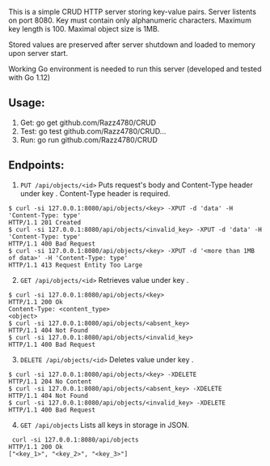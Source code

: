 This is a simple CRUD HTTP server storing key-value pairs.
Server listents on port 8080.
Key must contain only alphanumeric characters. Maximum key length is 100.
Maximal object size is 1MB.

Stored values are preserved after server shutdown and loaded to memory upon server start.

Working Go environment is needed to run this server (developed and tested with Go 1.12)

## Usage:
1. Get: go get github.com/Razz4780/CRUD
2. Test: go test github.com/Razz4780/CRUD...
3. Run: go run github.com/Razz4780/CRUD

## Endpoints:

1. ```PUT /api/objects/<id>```
Puts request's body and Content-Type header under key <id>.
Content-Type header is required.
```
$ curl -si 127.0.0.1:8080/api/objects/<key> -XPUT -d 'data' -H 'Content-Type: type'
HTTP/1.1 201 Created
$ curl -si 127.0.0.1:8080/api/objects/<invalid_key> -XPUT -d 'data' -H 'Content-Type: type'
HTTP/1.1 400 Bad Request
$ curl -si 127.0.0.1:8080/api/objects/<key> -XPUT -d '<more than 1MB of data>' -H 'Content-Type: type'
HTTP/1.1 413 Request Entity Too Large
```

2. ```GET /api/objects/<id>```
Retrieves value under key <id>.
```
$ curl -si 127.0.0.1:8080/api/objects/<key>
HTTP/1.1 200 Ok
Content-Type: <content_type>
<object>
$ curl -si 127.0.0.1:8080/api/objects/<absent_key>
HTTP/1.1 404 Not Found
$ curl -si 127.0.0.1:8080/api/objects/<invalid_key>
HTTP/1.1 400 Bad Request
```

3. ```DELETE /api/objects/<id>```
Deletes value under key <id>.
```
$ curl -si 127.0.0.1:8080/api/objects/<key> -XDELETE
HTTP/1.1 204 No Content
$ curl -si 127.0.0.1:8080/api/objects/<absent_key> -XDELETE
HTTP/1.1 404 Not Found
$ curl -si 127.0.0.1:8080/api/objects/<invalid_key> -XDELETE
HTTP/1.1 400 Bad Request
```

4. ```GET /api/objects```
Lists all keys in storage in JSON.
```
 curl -si 127.0.0.1:8080/api/objects
HTTP/1.1 200 Ok
["<key_1>", "<key_2>", "<key_3>"]
```
